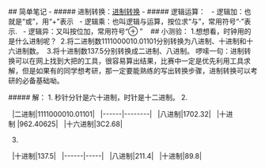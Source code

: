 ## 简单笔记
- ##### 进制转换：[进制转换](http://www.cnblogs.com/gaizai/p/4233780.html )
- ##### 逻辑运算：
  - 逻辑加：也就是“或”，用“+”表示
  - 逻辑乘：也叫逻辑与运算，按位求“与”，常用符号“·”表示.
  - 逻辑异：又叫按位加，常用符号“⊕ ”
  
## 小测验：
1.想想看，时钟用的是什么进制呢？ 
2.将二进制数1111000010.01101分别转换为八进制、十进制和十六进制数。 
3.将十进制数137.5分别转换成二进制、八进制。
啰嗦一句：进制转换可以在网上找到大把的工具，很容易算出结果，比赛中一定是优先利用工具求解，但是如果有的同学想考研，那一定要能熟练的写出转换步骤，进制转换可以考研的必备基础呦。

##### 解：
1. 秒针分针是六十进制，时针是十二进制。
2. 


  |二进制|1111000010.01101|
  |------|--------|
  |八进制|1702.32|
  |十进制 |962.40625|
  |十六进制|3C2.68|

3.

  |十进制|137.5|
  |------|-----|
  |八进制|211.4|
  |十进制|89.8|
  



